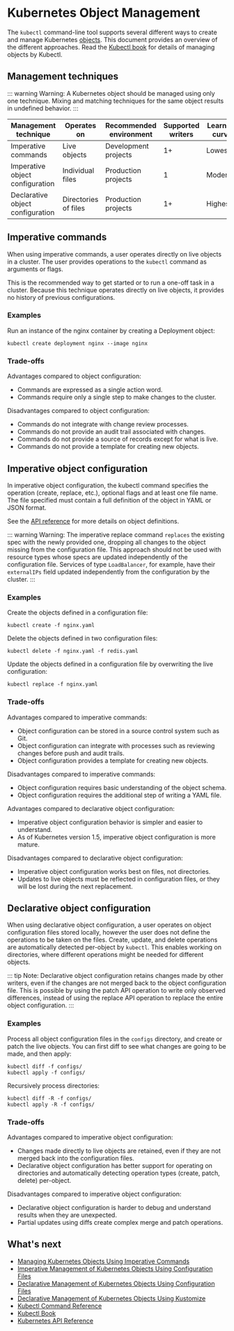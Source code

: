 # Kubernetes Object Management

The `kubectl` command-line tool supports several different ways to create and manage Kubernetes [objects](https://kubernetes.io/docs/concepts/overview/working-with-objects/#kubernetes-objects). This document provides an overview of the different approaches. Read the [Kubectl book](https://kubectl.docs.kubernetes.io/) for details of managing objects by Kubectl.

## Management techniques 

::: warning Warning: 
A Kubernetes object should be managed using only one technique. Mixing and matching techniques for the same object results in undefined behavior.
:::

| Management technique             | Operates on          | Recommended environment | Supported writers | Learning curve |
|----------------------------------|----------------------|-------------------------|-------------------|----------------|
| Imperative commands              | Live objects         | Development projects    | 1+                | Lowest         |
| Imperative object configuration  | Individual files     | Production projects     | 1                 | Moderate       |
| Declarative object configuration | Directories of files | Production projects     | 1+                | Highest        |

## Imperative commands

When using imperative commands, a user operates directly on live objects in a cluster. The user provides operations to the `kubectl` command as arguments or flags.

This is the recommended way to get started or to run a one-off task in a cluster. Because this technique operates directly on live objects, it provides no history of previous configurations.

### Examples

Run an instance of the nginx container by creating a Deployment object:

```shell
kubectl create deployment nginx --image nginx
```

### Trade-offs

Advantages compared to object configuration:

- Commands are expressed as a single action word.
- Commands require only a single step to make changes to the cluster.

Disadvantages compared to object configuration:

- Commands do not integrate with change review processes.
- Commands do not provide an audit trail associated with changes.
- Commands do not provide a source of records except for what is live.
- Commands do not provide a template for creating new objects.

## Imperative object configuration

In imperative object configuration, the kubectl command specifies the operation (create, replace, etc.), optional flags and at least one file name. The file specified must contain a full definition of the object in YAML or JSON format.

See the [API reference](https://kubernetes.io/docs/reference/generated/kubernetes-api/v1.28/) for more details on object definitions.

::: warning Warning: 
The imperative replace command `replaces` the existing spec with the newly provided one, dropping all changes to the object missing from the configuration file. This approach should not be used with resource types whose specs are updated independently of the configuration file. Services of type `LoadBalancer`, for example, have their `externalIPs` field updated independently from the configuration by the cluster.
:::

### Examples

Create the objects defined in a configuration file:

```shell
kubectl create -f nginx.yaml
```

Delete the objects defined in two configuration files:

```shell
kubectl delete -f nginx.yaml -f redis.yaml
```

Update the objects defined in a configuration file by overwriting the live configuration:

```shell
kubectl replace -f nginx.yaml
```

### Trade-offs

Advantages compared to imperative commands:

- Object configuration can be stored in a source control system such as Git.
- Object configuration can integrate with processes such as reviewing changes before push and audit trails.
- Object configuration provides a template for creating new objects.

Disadvantages compared to imperative commands:

- Object configuration requires basic understanding of the object schema.
- Object configuration requires the additional step of writing a YAML file.

Advantages compared to declarative object configuration:

- Imperative object configuration behavior is simpler and easier to understand.
- As of Kubernetes version 1.5, imperative object configuration is more mature.

Disadvantages compared to declarative object configuration:

- Imperative object configuration works best on files, not directories.
- Updates to live objects must be reflected in configuration files, or they will be lost during the next replacement.

## Declarative object configuration

When using declarative object configuration, a user operates on object configuration files stored locally, however the user does not define the operations to be taken on the files. Create, update, and delete operations are automatically detected per-object by `kubectl`. This enables working on directories, where different operations might be needed for different objects.

::: tip Note: 
Declarative object configuration retains changes made by other writers, even if the changes are not merged back to the object configuration file. This is possible by using the patch API operation to write only observed differences, instead of using the replace API operation to replace the entire object configuration.
:::

### Examples

Process all object configuration files in the `configs` directory, and create or patch the live objects. You can first diff to see what changes are going to be made, and then apply:

```shell
kubectl diff -f configs/
kubectl apply -f configs/
```

Recursively process directories:

```shell
kubectl diff -R -f configs/
kubectl apply -R -f configs/
```

### Trade-offs

Advantages compared to imperative object configuration:

- Changes made directly to live objects are retained, even if they are not merged back into the configuration files.
- Declarative object configuration has better support for operating on directories and automatically detecting operation types (create, patch, delete) per-object.

Disadvantages compared to imperative object configuration:

- Declarative object configuration is harder to debug and understand results when they are unexpected.
- Partial updates using diffs create complex merge and patch operations.

## What's next

- [Managing Kubernetes Objects Using Imperative Commands](https://kubernetes.io/docs/tasks/manage-kubernetes-objects/imperative-command/)
- [Imperative Management of Kubernetes Objects Using Configuration Files](https://kubernetes.io/docs/tasks/manage-kubernetes-objects/imperative-config/)
- [Declarative Management of Kubernetes Objects Using Configuration Files](https://kubernetes.io/docs/tasks/manage-kubernetes-objects/declarative-config/)
- [Declarative Management of Kubernetes Objects Using Kustomize](https://kubernetes.io/docs/tasks/manage-kubernetes-objects/kustomization/)
- [Kubectl Command Reference](https://kubernetes.io/docs/reference/generated/kubectl/kubectl-commands/)
- [Kubectl Book](https://kubectl.docs.kubernetes.io/)
- [Kubernetes API Reference](https://kubernetes.io/docs/reference/generated/kubernetes-api/v1.28/)